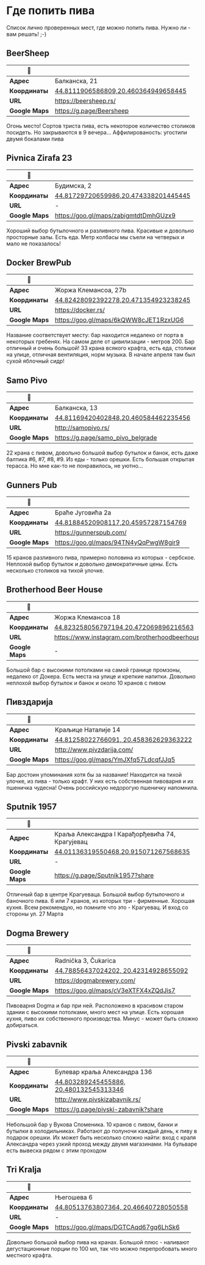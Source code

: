 # Где попить пива

Список лично проверенных мест, где можно попить пива. Нужно ли - вам решать! ;-)

## BeerSheep

| :notebook: | |
|-------------|--------------------------------------------------------------------------------|
| **Адрес**       | Балканска, 21                                                                   |
| **Координаты**  | [44.8111906586809,20.460364949658445](geo:44.8111906586809,20.460364949658445) |
| **URL**         | <https://beersheep.rs/>                                                          |
| **Google Maps** | <https://g.page/Beersheep>                                                 |


Огонь место! Сортов триста пива, есть некоторое количество столиков посидеть. Но закрываются в 9 вечера... Аффилированость: угостили двумя бокалами пива

## Pivnica Zirafa 23

| :notebook: | |
|-------------|--------------------------------------------------------------------------------|
| **Адрес**       | Будимска, 2                                                                   |
| **Координаты**  | [44.81729720659986,20.474338201445445](geo:44.81729720659986,20.474338201445445) |
| **URL**         | -                                                          |
| **Google Maps** | <https://goo.gl/maps/zabigmtdtDmhGUzx9>                                                 |


Хороший выбор бутылочного и разливного пива. Красивые и довольно просторные залы. Есть еда. Метр колбасы мы съели на четверых и мало не показалось!

## Docker BrewPub

| :notebook: | |
|-------------|--------------------------------------------------------------------------------|
| **Адрес**       | Жоржа Клемансоа, 27b                                                                   |
| **Координаты**  | [44.82428092392278,20.471354923238245](geo:44.82428092392278,20.471354923238245) |
| **URL**         | <https://docker.rs/>                                                          |
| **Google Maps** | <https://goo.gl/maps/6kQWW8cJET1RzxUG6>                                                 |


Название соответствует месту: бар находится недалеко от порта в некоторых гребенях. На самом деле от цивилизации - метров 200. Бар отличный и очень большой! 33 крана всякого крафта, есть еда, столики на улице, отличная вентиляция, норм музыка. В начале апреля там был сухой яблочный сидр!

## Samo Pivo

| :notebook: | |
|-------------|--------------------------------------------------------------------------------|
| **Адрес**       | Балканска, 13                                                                   |
| **Координаты**  | [44.81169420402848,20.460584462235456](geo:44.81169420402848,20.460584462235456) |
| **URL**         | <http://samopivo.rs/>                                                          |
| **Google Maps** | <https://g.page/samo_pivo_belgrade>                                                 |


22 крана с пивом, довольно большой выбор бутылок и банок, есть даже балтика #6, #7, #8, #9. Из еды - только орешки. Есть большая открытая терасса. Но мне как-то не понравилось, не уютно...

## Gunners Pub

| :notebook: | |
|-------------|--------------------------------------------------------------------------------|
| **Адрес**       | Браће Југовића 2a                                                                   |
| **Координаты**  | [44.81884520908117,20.45957287154769](geo:44.81884520908117,20.45957287154769) |
| **URL**         | <https://gunnerspub.com/>                                                          |
| **Google Maps** | <https://goo.gl/maps/94TN4yQqPwgW8gir9>                                                 |

15 кранов разливного пива, примерно половина из которых - сербское. Неплохой выбор бутылок и довольно демократичные цены. Есть несколько столиков на тихой улочке. 

## Brotherhood Beer House

| :notebook: | |
|-------------|--------------------------------------------------------------------------------|
| **Адрес**       | Жоржа Клемансоа 18                                                                   |
| **Координаты**  | [44.823258056797194,20.472069896216563](geo:44.823258056797194,20.472069896216563) |
| **URL**         | <https://www.instagram.com/brotherhoodbeerhouse/>                                                          |
| **Google Maps** | -                                                 |

Большой бар с высокими потолками на самой границе промзоны, недалеко от Докера. Есть места на улице и крепкие напитки. Довольно неплохой выбор бутылок и банок и около 10 кранов с пивом

## Пивздариjа

| :notebook: | |
|-------------|--------------------------------------------------------------------------------|
| **Адрес**       | Kраљице Наталије 14                                                                   |
| **Координаты**  | [44.81258022766091, 20.458362629363222](geo:44.81258022766091,20.458362629363222) |
| **URL**         | <http://www.pivzdarija.com/>                                                          |
| **Google Maps** | <https://goo.gl/maps/YmJXfq57LdcqfJJq5>                                                 |

Бар достоин упоминания хотя бы за название! Находится на тихой улочке, из пива - только крафт. У них есть собственная пивоварня и их пшеничка чудесна! Очень российскую недорогую пшеничку напомнила.

## Sputnik 1957

| :notebook: | |
|-------------|--------------------------------------------------------------------------------|
| **Адрес**       | Краља Александра I Карађорђевића 74, Крагујевац                                  |
| **Координаты**  | [44.01136319550468,20.915071267568635](geo:44.01136319550468,20.915071267568635) |
| **URL**         | -                                                          |
| **Google Maps** | <https://g.page/Sputnik1957?share>                                                 |

Отличный бар в центре Крагуеваца. Большой выбор бутылочного и баночного пива. 6 или 7 кранов, из которых три - фирменные. Хорошая кухня. Всем рекомендую, но помните что это - Крагуевац. И вход со стороны ул. 27 Марта

## Dogma Brewery

| :notebook: | |
|-------------|--------------------------------------------------------------------------------|
| **Адрес**       | Radnička 3, Čukarica                                  |
| **Координаты**  | [44.78856437024202, 20.42314928655092](geo:44.78856437024202,20.42314928655092) |
| **URL**         | <https://dogmabrewery.com/>                                                          |
| **Google Maps** | <https://goo.gl/maps/cV3eXTFX4xZQdJis7>                                                 |

Пивоварня Dogma и бар при ней. Расположено в красивом старом здании с высокими потолками, много мест на улице. Есть хорошая кухня, пиво их собственного производства. Минус - может быть сложно добираться.

##  Pivski zabavnik 

| :notebook: | |
|-------------|--------------------------------------------------------------------------------|
| **Адрес**       | Булевар краља Александра 136                                  |
| **Координаты**  | [44.803289245455886, 20.480132545313346](geo:44.803289245455886,20.480132545313346) |
| **URL**         | <http://www.pivskizabavnik.rs/>                                                          |
| **Google Maps** | <https://g.page/pivski-zabavnik?share>                                                 |

Небольшой бар у Вукова Споменика. 10 кранов с пивом, банки и бутылки в холодильниках. Работают до полуночи каждый день, к пиву в подарок орешки. Их может быть несколько сложно найти: вход с краля Александра через узкий проход между двумя магазинами. На бульваре есть вывеска рядом с этим проходом

##  Tri Kralja

| :notebook: | |
|-------------|--------------------------------------------------------------------------------|
| **Адрес**       | Његошева 6                                  |
| **Координаты**  | [44.80513763807364, 20.46640728050558](geo:44.80513763807364,20.46640728050558) |
| **URL**         | -                                                          |
| **Google Maps** | <https://goo.gl/maps/DGTCAqd67gq6LhSk6>                                                 |

Довольно большой выбор пива на кранах. Большой плюс - наливают дегустационные порции по 100 мл, так что можно перепробовать много местного крафта.
